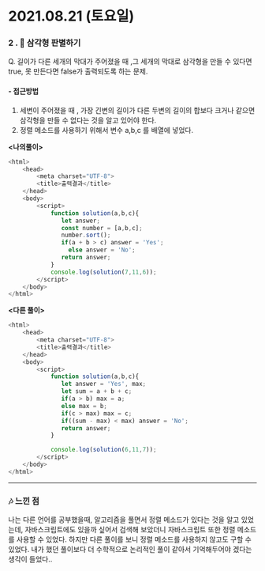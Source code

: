 # 2021.08.21 (토요일)
### **2 . 📐 삼각형 판별하기**

Q. 길이가 다른 세개의 막대가 주어졌을 때 ,그 세개의 막대로 삼각형을 만들 수 있다면 true, 못 만든다면 false가 출력되도록 하는 문제.


#### -  접근방법

1. 세변이 주어졌을 때 , 가장 긴변의 길이가 다른 두변의 길이의 합보다 크거나 같으면 삼각형을 만들 수 없다는 것을 알고 있어야 한다.
2. 정렬 메소드를 사용하기 위해서 변수 a,b,c 를 배열에 넣었다.

**<나의풀이>**
```javascript
<html>
    <head>
        <meta charset="UTF-8">
        <title>출력결과</title>
    </head>
    <body>
        <script>
            function solution(a,b,c){
               let answer;
               const number = [a,b,c];
               number.sort();
               if(a + b > c) answer = 'Yes';
                 else answer = 'No';
               return answer;
            }
            console.log(solution(7,11,6));
        </script>
    </body>
</html>
```
**<다른 풀이>**
```javascript
<html>
    <head>
        <meta charset="UTF-8">
        <title>출력결과</title>
    </head>
    <body>
        <script>
            function solution(a,b,c){
               let answer = 'Yes', max;
               let sum = a + b + c;
               if(a > b) max = a;
               else max = b;
               if(c > max) max = c;
               if((sum - max) < max) answer = 'No';
               return answer;
            }

            console.log(solution(6,11,7));
        </script>
    </body>
</html>
```

---
### 🎶 느낀 점 
나는 다른 언어를 공부했을때, 알고리즘을 풀면서 정렬 메소드가 있다는 것을 알고 있었는데, 자바스크립트에도 있을까 싶어서 검색해 보았더니 
자바스크립트 또한 정렬 메소드를 사용할 수 있었다. 하지만 다른 풀이를 보니 정렬 메소드를 사용하지 않고도 구할 수 있었다. 내가 했던 풀이보다 더 수학적으로 논리적인 풀이 같아서 기억해두어야 겠다는 생각이 들었다..
